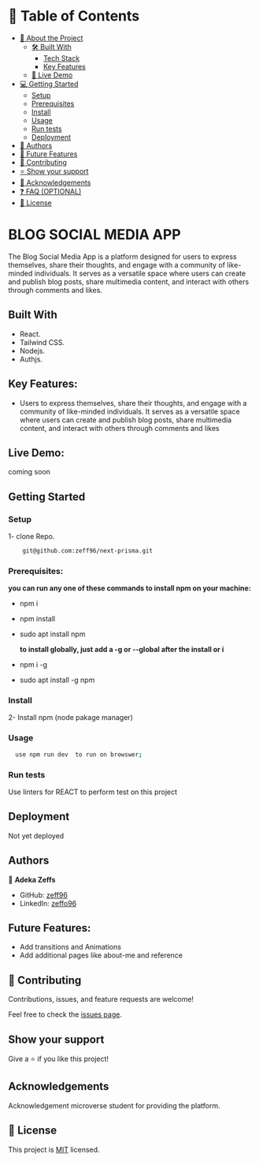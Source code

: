 # 📗 Table of Contents

- [📖 About the Project](#about-project)
  - [🛠 Built With](#built-with)
    - [Tech Stack](#tech-stack)
    - [Key Features](#key-features)
  - [🚀 Live Demo](#live-demo)
- [💻 Getting Started](#getting-started)
  - [Setup](#setup)
  - [Prerequisites](#prerequisites)
  - [Install](#install)
  - [Usage](#usage)
  - [Run tests](#run-tests)
  - [Deployment](#triangular_flag_on_post-deployment)
- [👥 Authors](#authors)
- [🔭 Future Features](#future-features)
- [🤝 Contributing](#contributing)
- [⭐️ Show your support](#support)
- [🙏 Acknowledgements](#acknowledgements)
- [❓ FAQ (OPTIONAL)](#faq)
- [📝 License](#license)

# BLOG SOCIAL MEDIA APP

The Blog Social Media App is a platform designed for users to express themselves, share their thoughts, and engage with a community of like-minded individuals. It serves as a versatile space where users can create and publish blog posts, share multimedia content, and interact with others through comments and likes.

## Built With

- React.
- Tailwind CSS.
- Nodejs.
- Authjs.

## Key Features:

- Users to express themselves, share their thoughts, and engage with a community of like-minded individuals. It serves as a versatile space where users can create and publish blog posts, share multimedia content, and interact with others through comments and likes

## Live Demo:

coming soon

## Getting Started

### Setup

1- clone Repo.

```sh
    git@github.com:zeff96/next-prisma.git
```

### Prerequisites:

**you can run any one of these commands to install npm on your machine:**

- npm i
- npm install
- sudo apt install npm

  **to install globally, just add a -g or --global after the install or i**

- npm i -g
- sudo apt install -g npm

### Install

2- Install npm (node pakage manager)

### Usage

```sh
  use npm run dev  to run on browswer;
```

### Run tests

Use linters for REACT to perform test on this project

## Deployment

Not yet deployed

## Authors

👤 **Adeka Zeffs**

- GitHub: [zeff96](https://github.com/zeff96)
- LinkedIn: [zeffo96](https://www.linkedin.com/in/adeka-zeffs/)

## Future Features:

- Add transitions and Animations
- Add additional pages like about-me and reference

## 🤝 Contributing

Contributions, issues, and feature requests are welcome!

Feel free to check the [issues page](https://github.com/zeff96/next-prisma/issues).

## Show your support

Give a ⭐️ if you like this project!

## Acknowledgements

Acknowledgement microverse student for providing the platform.

## 📝 License

This project is [MIT](./MIT.md) licensed.
